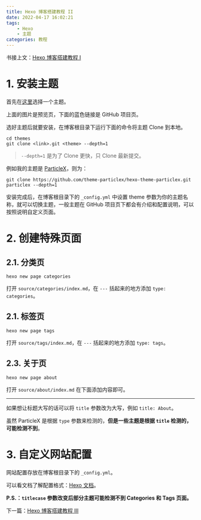 ```yaml
---
title: Hexo 博客搭建教程 II
date: 2022-04-17 16:02:21
tags:
    - Hexo
    - 主题
categories: 教程
---
```


书接上文：[Hexo 博客搭建教程 I](/2022/04/17/hexo-blog-1)

<!-- more -->

# 1. 安装主题

首先在[这里](https://hexo.io/themes)选择一个主题。

上面的图片是预览页，下面的蓝色链接是 GitHub 项目页。

选好主题后就要安装，在博客根目录下运行下面的命令将主题 Clone 到本地。

```shell
cd themes
git clone <link>.git <theme> --depth=1
```

> `--depth=1` 是为了 Clone 更快，只 Clone 最新提交。

例如我的主题是 [ParticleX](https://github.com/theme-particlex/hexo-theme-particlex)，则为：

```shell
git clone https://github.com/theme-particlex/hexo-theme-particlex.git particlex --depth=1
```

安装完成后，在博客根目录下的 `_config.yml` 中设置 theme 参数为你的主题名称，就可以切换主题，一般主题在 GitHub 项目页下都会有介绍和配置说明，可以按照说明自定义页面。

# 2. 创建特殊页面

## 2.1. 分类页

```shell
hexo new page categories
```

打开 `source/categories/index.md`，在 `---` 括起来的地方添加 `type: categories`。

## 2.1. 标签页

```shell
hexo new page tags
```

打开 `source/tags/index.md`，在 `---` 括起来的地方添加 `type: tags`。

## 2.3. 关于页

```shell
hexo new page about
```

打开 `source/about/index.md` 在下面添加内容即可。

---

如果想让标题大写的话可以将 `title` 参数改为大写，例如 `title: About`。

虽然 ParticleX 是根据 `type` 参数来检测的，**但是一些主题是根据 `title` 检测的，可能检测不到**。

# 3. 自定义网站配置

网站配置存放在博客根目录下的 `_config.yml`。

可以看文档了解配置格式：[Hexo 文档](https://hexo.io/docs/configuration.html)。

**P.S.：`titlecase` 参数改变后部分主题可能检测不到 Categories 和 Tags 页面。**

下一篇：[Hexo 博客搭建教程 III](/2022/04/17/hexo-blog-3)
